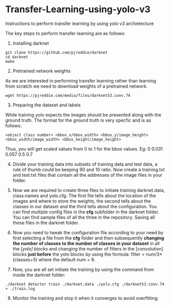 # Transfer-Learning-using-yolo-v3
Instructions to perform transfer learning by using yolo v3 archietecture


The key steps to perform transfer learning are as follows:

1. Installing darknet
```
git clone https://github.com/pjreddie/darknet
cd darknet 
make
```

2. Pretrained network weights

As we are interested in performing transfer learning rather than learning from scratch we need to download weights of a pretrained network.

```
wget https://pjreddie.com/media/files/darknet53.conv.74
```

3. Preparing the dataset and labels

While training yolo expects the images should be presented along with the ground truth. The format for the ground truth is very specfic and is as follows:

```
<object class number> <bbox_x/bbox_width> <bbox_y/image_height> <bbox_width/image_width> <bbox_height/image_height>
```
Thus, you will get scaled values from 0 to 1 for the bbox values. Eg:
0 0.031 0.057 0.5 0.7

4. Divide your training data into subsets of training data and test data, a rule of thumb could be keeping 90 and 10 ratio. Now create a training.txt and test.txt files that contain all the addresses of the image files in your folder. 

5. Now we are required to create three files to initiate training darknet.data, class.names and yolo.cfg. 
The first file tells about the location of the images and where to store the weights, the second tells about the classes in our dataset and the third tells about the configuration. You can find multiple config files in the **cfg** subfolder in the darknet folder. You can find sample files of all the three in the repository. Saving all these files in the darknet folder.

6. Now you need to tweak the configuration file according to your need by first selecting a file from the **cfg** folder and then subsequently **changing the number of classes to the number of classes in your dataset** in all the *[yolo] blocks* and changing the number of filters in the [convolution] blocks **just before** the yolo blocks by using the formula:
filter = num/3*(classes+5) where the default num = 9. 

7. Now, you are all set initiate the training by using the command from inside the darknet folder:
```
./darknet detector train ./darknet.data ./yolo.cfg ./darknet53.conv.74 > ./train.log
```

8. Monitor the training and stop it when it converges to avoid overfitting. 
